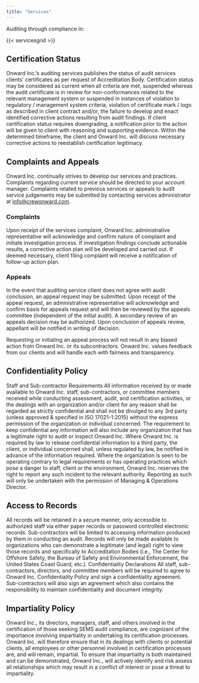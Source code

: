 ```yaml
---
title: "Services"
---
```


Auditing through compliance in:

{{< servicesgrid >}}

## Certification Status

Onward Inc.’s auditing services publishes the status of audit services clients’ certificates as per request of Accreditation Body.  Certification status may be considered as current when all criteria are met, suspended whereas the audit certificate is in review for non-conformances related to the relevant management system or suspended in instances of violation to regulatory / management system criteria, violation of certificate mark / logo as described in client contract and/or, the failure to develop and enact identified corrective actions resulting from audit findings.
If client certification status requires downgrading, a notification prior to the action will be given to client with reasoning and supporting evidence.  Within the determined timeframe, the client and Onward Inc. will discuss necessary corrective actions to reestablish certification legitimacy.

## Complaints and Appeals

Onward Inc. continually strives to develop our services and practices.  Complaints regarding current service should be directed to your account manager.  Complaints related to previous services or appeals to audit service judgements may be submitted by contacting services administrator at info@crewonward.com.

### Complaints

Upon receipt of the services complaint, Onward Inc. administrative representative will acknowledge and confirm nature of complaint and initiate investigation process.  If investigation findings conclude actionable results, a corrective action plan will be developed and carried out.  If deemed necessary, client filing complaint will receive a notification of follow-up action plan.

### Appeals

In the event that auditing service client does not agree with audit conclusion, an appeal request may be submitted.  Upon receipt of the appeal request, an administrative representative will acknowledge and confirm basis for appeals request and will then be reviewed by the appeals committee (independent of the initial audit).  A secondary review of an appeals decision may be authorized.  Upon conclusion of appeals review, appellant will be notified in writing of decision.

Requesting or initiating an appeal process will not result in any biased action from Onward Inc. or its subcontractors.  Onward Inc. values feedback from our clients and will handle each with fairness and transparency.

## Confidentiality Policy

Staff and Sub-contractor Requirements
All information received by or made available to Onward Inc. staff, sub-contractors, or committee members received while conducting assessment, audit, and certification activities, or the dealings with an organization and/or client for any reason shall be regarded as strictly confidential and shall not be divulged to any 3rd party (unless approved & specified in ISO 17021–1:2015) without the express permission of the organization or individual concerned. The requirement to keep confidential any information will also include any organization that has a legitimate right to audit or inspect Onward Inc.
Where Onward Inc. is required by law to release confidential information to a third party, the client, or individual concerned shall, unless regulated by law, be notified in advance of the information required.
Where the organization is seen to be operating contrary to legal requirements or has operating practices which pose a danger to staff, client or the environment, Onward Inc. reserves the right to report any such incident to the relevant authority. Reporting as such will only be undertaken with the permission of Managing & Operations Director.

## Access to Records

All records will be retained in a secure manner, only accessible to authorized staff via either paper records or password controlled electronic records. Sub-contractors will be limited to accessing information produced by them in conducting an audit. Records will only be made available to organizations who can demonstrate a legitimate (and legal) right to view those records and specifically to Accreditation Bodies (i.e., The Center for Offshore Safety, the Bureau of Safety and Environmental Enforcement, the United States Coast Guard, etc.).
Confidentiality Declarations
All staff, sub-contractors, directors, and committee members will be required to agree to Onward Inc. Confidentiality Policy and sign a confidentiality agreement. Sub-contractors will also sign an agreement which also contains the responsibility to maintain confidentiality and document integrity.

## Impartiality Policy

Onward Inc., its directors, managers, staff, and others involved in the certification of those seeking SEMS audit compliance, are cognizant of the importance involving impartiality in undertaking its certification processes.
Onward Inc. will therefore ensure that in its dealings with clients or potential clients, all employees or other personnel involved in certification processes are, and will remain, impartial.
To ensure that impartiality is both maintained and can be demonstrated, Onward Inc., will actively identify and risk assess all relationships which may result in a conflict of interest or pose a threat to impartiality.
